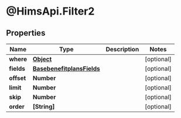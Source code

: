 # @HimsApi.Filter2

## Properties

Name | Type | Description | Notes
------------ | ------------- | ------------- | -------------
**where** | [**Object**](.md) |  | [optional] 
**fields** | [**BasebenefitplansFields**](BasebenefitplansFields.md) |  | [optional] 
**offset** | **Number** |  | [optional] 
**limit** | **Number** |  | [optional] 
**skip** | **Number** |  | [optional] 
**order** | **[String]** |  | [optional] 


